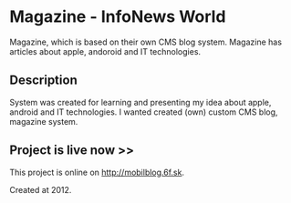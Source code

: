 # Magazine - InfoNews World
Magazine, which is based on their own CMS blog system. Magazine has articles about apple, andoroid and IT technologies.

## Description
System was created for learning and presenting my idea about apple, android and IT technologies. I wanted created (own) custom CMS blog, magazine system.


## Project is live now >>

This project is online on http://mobilblog.6f.sk.


Created at 2012.

